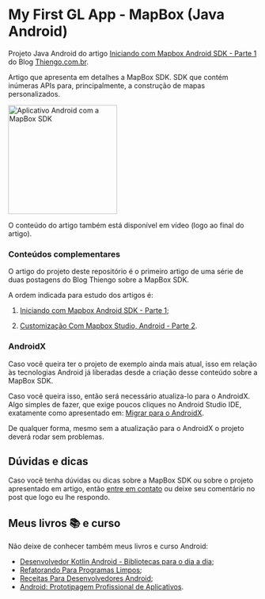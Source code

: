 # My First GL App - MapBox (Java Android)

Projeto Java Android do artigo [Iniciando com Mapbox Android SDK - Parte 1](https://www.thiengo.com.br/iniciando-com-mapbox-android-sdk-parte-1) do Blog [Thiengo.com.br](https://www.thiengo.com.br).

Artigo que apresenta em detalhes a MapBox SDK. SDK que contém inúmeras APIs para, principalmente, a construção de mapas personalizados.

<img src="https://www.thiengo.com.br/img/post/normal/sd7memlcde9fo8bqa67pjkrhg23fd931ba80024470e9cb2f78890f622d.png" width="220" alt="Aplicativo Android com a MapBox SDK">

O conteúdo do artigo também está disponível em vídeo (logo ao final do artigo).

### Conteúdos complementares

O artigo do projeto deste repositório é o primeiro artigo de uma série de duas postagens do Blog Thiengo sobre a MapBox SDK.

A ordem indicada para estudo dos artigos é:

1. [Iniciando com Mapbox Android SDK - Parte 1](https://www.thiengo.com.br/iniciando-com-mapbox-android-sdk-parte-1);

2. [Customização Com Mapbox Studio, Android - Parte 2](https://www.thiengo.com.br/customizacao-com-mapbox-studio-android-parte-2).

### AndroidX

Caso você queira ter o projeto de exemplo ainda mais atual, isso em relação às tecnologias Android já liberadas desde a criação desse conteúdo sobre a MapBox SDK.

Caso você queira isso, então será necessário atualiza-lo para o AndroidX. Algo simples de fazer, que exige poucos cliques no Android Studio IDE, exatamente como apresentado em: [Migrar para o AndroidX](https://developer.android.com/jetpack/androidx/migrate?hl=pt-br).

De qualquer forma, mesmo sem a atualização para o AndroidX o projeto deverá rodar sem problemas.

## Dúvidas e dicas

Caso você tenha dúvidas ou dicas sobre a MapBox SDK ou sobre o projeto apresentado em artigo, então [entre em contato](https://www.thiengo.com.br/contato) ou deixe seu comentário no post que logo eu lhe respondo.

## Meus livros 📚 e curso

Não deixe de conhecer também meus livros e curso Android:

- [Desenvolvedor Kotlin Android - Bibliotecas para o dia a dia](https://www.thiengo.com.br/livro-desenvolvedor-kotlin-android);
- [Refatorando Para Programas Limpos](https://www.thiengo.com.br/livro-refatorando-para-programas-limpos);
- [Receitas Para Desenvolvedores Android](https://www.thiengo.com.br/livro-receitas-para-desenvolvedores-android);
- [Android: Prototipagem Profissional de Aplicativos](https://www.udemy.com/course/android-prototipagem-profissional-de-aplicativos/?locale=pt_BR&persist_locale=).

